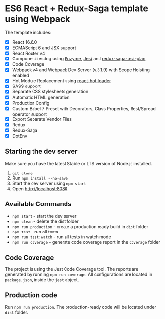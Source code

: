 # ES6 React + Redux-Saga template using Webpack

The template includes:

- [x] React 16.6.0
- [x] ECMAScript 6 and JSX support
- [x] React Router v4
- [x] Component testing using [Enzyme](https://github.com/airbnb/enzyme), [Jest](https://facebook.github.io/jest) and [redux-saga-test-plan](https://github.com/jfairbank/redux-saga-test-plan)
- [x] Code Coverage
- [x] Webpack v4 and Webpack Dev Server (v.3.1.9) with Scope Hoisting enabled
- [x] Hot Module Replacement using [react-hot-loader](https://github.com/gaearon/react-hot-loader)
- [x] SASS support
- [x] Separate CSS stylesheets generation
- [x] Automatic HTML generation
- [x] Production Config
- [x] Custom Babel 7 Preset with Decorators, Class Properties, Rest/Spread operator support
- [x] Export Separate Vendor Files
- [x] Redux
- [x] Redux-Saga
- [x] DotEnv

## Starting the dev server

Make sure you have the latest Stable or LTS version of Node.js installed.

1. `git clone`
2. Run `npm install --no-save`
3. Start the dev server using `npm start`
3. Open [http://localhost:8080](http://localhost:8080)

## Available Commands

- `npm start` - start the dev server
- `npm clean` - delete the dist folder
- `npm run production` - create a production ready build in `dist` folder
- `npm test` - run all tests
- `npm run test:watch` - run all tests in watch mode
- `npm run coverage` - generate code coverage report in the `coverage` folder

## Code Coverage

The project is using the Jest Code Coverage tool. The reports are generated by running `npm run coverage`. All configurations are located in `package.json`, inside the `jest` object.

## Production code

Run `npm run production`. The production-ready code will be located under `dist` folder.
